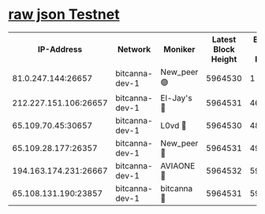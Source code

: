 [raw json Testnet](https://rpc-check.bcat.stavr.tech/bcat/rpc-bcat-result.json)
=


<table><tr><th>IP-Address</th><th>Network</th><th>Moniker</th><th>Latest Block Height</th><th>Earliest Block Height</th><th>Catching Up</th><th>Tx Index</th><th>Voting Power</th><th>Scan Time</th></tr><tr><td>81.0.247.144:26657</td><td>bitcanna-dev-1</td><td>New_peer 🟢</td><td>5964530</td><td>1</td><td>False</td><td>on</td><td>0</td><td>2024-01-13T22:19:46.488741406UTC</td></tr><tr><td>212.227.151.106:26657</td><td>bitcanna-dev-1</td><td>El-Jay's 🔴</td><td>5964531</td><td>4670391</td><td>False</td><td>on</td><td>2218164</td><td>2024-01-13T22:19:53.323079927UTC</td></tr><tr><td>65.109.70.45:30657</td><td>bitcanna-dev-1</td><td>L0vd 🔴</td><td>5964530</td><td>4828155</td><td>False</td><td>on</td><td>7920</td><td>2024-01-13T22:19:46.924572272UTC</td></tr><tr><td>65.109.28.177:26357</td><td>bitcanna-dev-1</td><td>New_peer 🔴</td><td>5964531</td><td>4952911</td><td>False</td><td>on</td><td>2237067</td><td>2024-01-13T22:19:53.713789321UTC</td></tr><tr><td>194.163.174.231:26667</td><td>bitcanna-dev-1</td><td>AVIAONE 🔴</td><td>5964532</td><td>5949001</td><td>False</td><td>on</td><td>1949865</td><td>2024-01-13T22:20:00.538778995UTC</td></tr><tr><td>65.108.131.190:23857</td><td>bitcanna-dev-1</td><td>bitcanna 🔴</td><td>5964531</td><td>5960531</td><td>False</td><td>off</td><td>82368</td><td>2024-01-13T22:19:54.099610361UTC</td></tr></table>